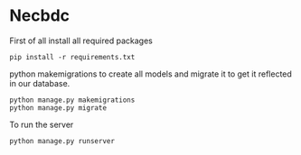 # Necbdc

First of all install all required packages 
```
pip install -r requirements.txt
```
python makemigrations to create all models and migrate it to get it reflected in our database.
```
python manage.py makemigrations
python manage.py migrate
```

To run the server 
```
python manage.py runserver

```


